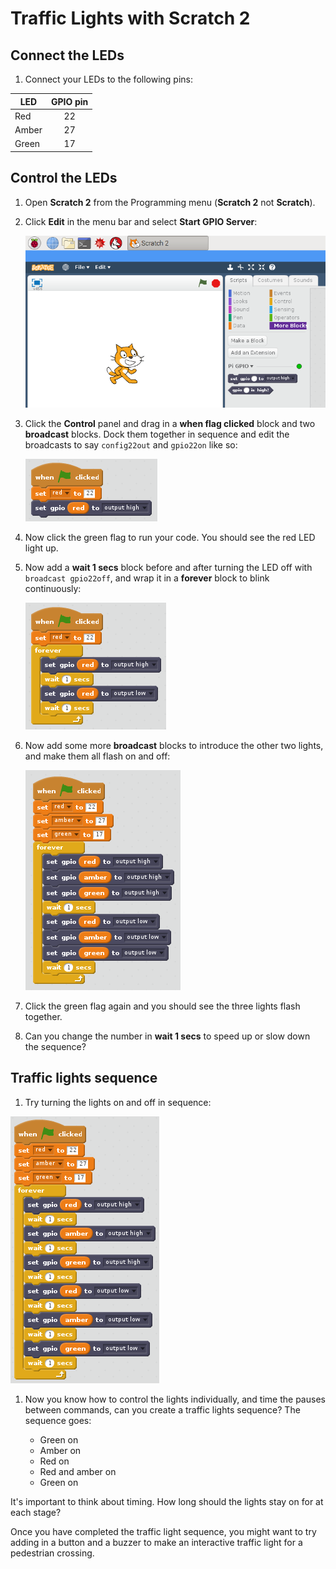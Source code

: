 # Traffic Lights with Scratch 2

## Connect the LEDs

1. Connect your LEDs to the following pins:

| LED       | GPIO pin |
| --------- | :------: |
| Red       | 22       |
| Amber     | 27       |
| Green     | 17       |

## Control the LEDs

1. Open **Scratch 2** from the Programming menu (**Scratch 2** not **Scratch**).

1. Click **Edit** in the menu bar and select **Start GPIO Server**:

    ![](images/scratch2-1.png)

1. Click the **Control** panel and drag in a **when flag clicked** block and two **broadcast** blocks. Dock them together in sequence and edit the broadcasts to say `config22out` and `gpio22on` like so:

    ![](images/scratch2-2.png)

1. Now click the green flag to run your code. You should see the red LED light up.

1. Now add a **wait 1 secs** block before and after turning the LED off with `broadcast gpio22off`, and wrap it in a **forever** block to blink continuously:

    ![](images/scratch2-3.png)

1. Now add some more **broadcast** blocks to introduce the other two lights, and make them all flash on and off:

    ![](images/scratch2-4.png)

1. Click the green flag again and you should see the three lights flash together.

1. Can you change the number in **wait 1 secs** to speed up or slow down the sequence?

## Traffic lights sequence

1. Try turning the lights on and off in sequence:

![](images/scratch2-5.png)

1. Now you know how to control the lights individually, and time the pauses between commands, can you create a traffic lights sequence? The sequence goes:

    - Green on
    - Amber on
    - Red on
    - Red and amber on
    - Green on

It's important to think about timing. How long should the lights stay on for at each stage?

Once you have completed the traffic light sequence, you might want to try adding in a button and a buzzer to make an interactive traffic light for a pedestrian crossing.
